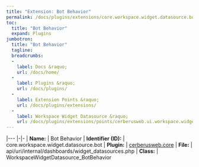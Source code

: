 ```yaml
---
title: "Extension: Bot Behavior"
permalink: /docs/plugins/extensions/core.workspace.widget.datasource.bot/
toc:
  title: "Bot Behavior"
  expand: Plugins
jumbotron:
  title: "Bot Behavior"
  tagline: 
  breadcrumbs:
  -
    label: Docs &raquo;
    url: /docs/home/
  -
    label: Plugins &raquo;
    url: /docs/plugins/
  -
    label: Extension Points &raquo;
    url: /docs/plugins/extensions/
  -
    label: Workspace Widget Datasource &raquo;
    url: /docs/plugins/extensions/points/cerberusweb.ui.workspace.widget.datasource
---
```


|---
|-|-
| **Name:** | Bot Behavior
| **Identifier (ID):** | core.workspace.widget.datasource.bot
| **Plugin:** | [cerberusweb.core](/docs/plugins/cerberusweb.core/)
| **File:** | api/uri/internal/dashboards/widget_datasources.php
| **Class:** | WorkspaceWidgetDatasource_BotBehavior


